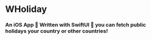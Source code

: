 # WHoliday

### An iOS App 🍎 Written with SwiftUI 🚀 you can fetch public holidays your country or other countries!
